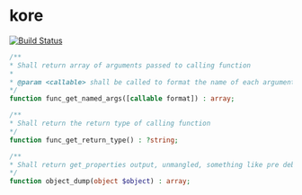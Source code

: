 # kore

[![Build Status](https://travis-ci.org/krakjoe/kore.svg?branch=master)](https://travis-ci.org/krakjoe/kore)

```php
/**
* Shall return array of arguments passed to calling function
*
* @param <callable> shall be called to format the name of each argument
*/
function func_get_named_args([callable format]) : array;

/**
* Shall return the return type of calling function
*/
function func_get_return_type() : ?string;

/**
* Shall return get_properties output, unmangled, something like pre debugInfo
*/
function object_dump(object $object) : array;
```
